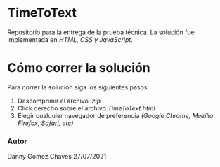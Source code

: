 # TimeToText
Repositorio para la entrega de la prueba técnica. La solución fue implementada en _HTML, CSS y JavaScript_.
# Cómo correr la solución
Para correr la solución siga los siguientes pasos:
1. Descomprimir el archivo _.zip_
2. Click derecho sobre el archivo _TimeToText.html_
3. Elegir cualquier navegador de preferencia _(Google Chrome, Mozilla Firefox, Safari, etc)_


### Autor
Danny Gómez Chaves 27/07/2021
